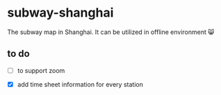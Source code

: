 # subway-shanghai
The subway map in Shanghai. It can be utilized in offline environment :smile_cat:

## to do    

- [ ] to support zoom
- [x] add time sheet information for every station


